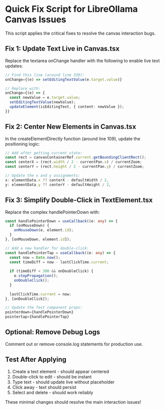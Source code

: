 # Quick Fix Script for LibreOllama Canvas Issues

This script applies the critical fixes to resolve the canvas interaction bugs.

## Fix 1: Update Text Live in Canvas.tsx

Replace the textarea onChange handler with the following to enable live text updates:

```typescript
// Find this line (around line 339):
onChange={(e) => setEditingTextValue(e.target.value)}

// Replace with:
onChange={(e) => {
  const newValue = e.target.value;
  setEditingTextValue(newValue);
  updateElement(isEditingText, { content: newValue });
}}
```

## Fix 2: Center New Elements in Canvas.tsx

In the createElementDirectly function (around line 109), update the positioning logic:

```typescript
// Add after getting current state:
const rect = canvasContainerRef.current.getBoundingClientRect();
const centerX = (rect.width / 2 - currentPan.x) / currentZoom;
const centerY = (rect.height / 2 - currentPan.y) / currentZoom;

// Update the x and y assignments:
x: elementData.x ?? centerX - defaultWidth / 2,
y: elementData.y ?? centerY - defaultHeight / 2,
```

## Fix 3: Simplify Double-Click in TextElement.tsx

Replace the complex handlePointerDown with:

```typescript
const handlePointerDown = useCallback((e: any) => {
  if (onMouseDown) {
    onMouseDown(e, element.id);
  }
}, [onMouseDown, element.id]);

// Add a new handler for double-click:
const handlePointerTap = useCallback((e: any) => {
  const now = Date.now();
  const timeDiff = now - lastClickTime.current;
  
  if (timeDiff < 300 && onDoubleClick) {
    e.stopPropagation();
    onDoubleClick();
  }
  
  lastClickTime.current = now;
}, [onDoubleClick]);

// Update the Text component props:
pointerdown={handlePointerDown}
pointertap={handlePointerTap}
```

## Optional: Remove Debug Logs

Comment out or remove console.log statements for production use.

## Test After Applying

1. Create a text element - should appear centered
2. Double-click to edit - should be instant
3. Type text - should update live without placeholder
4. Click away - text should persist
5. Select and delete - should work reliably

These minimal changes should resolve the main interaction issues!